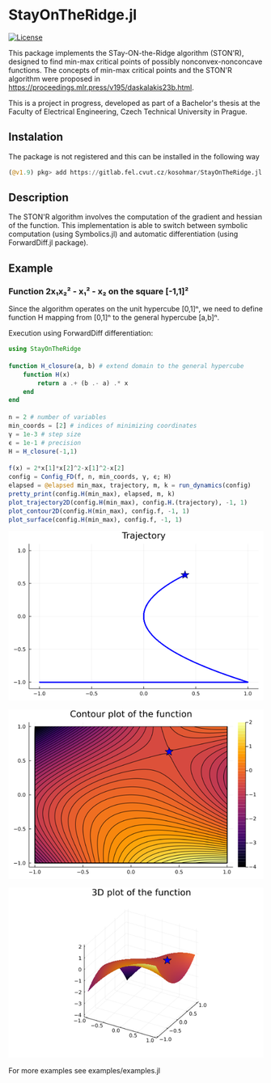 # StayOnTheRidge.jl
[![License](https://img.shields.io/badge/License-MIT-blue.svg)](https://gitlab.fel.cvut.cz/kosohmar/StayOnTheRidge.jl/-/blob/main/LICENSE)

This package implements the STay-ON-the-Ridge algorithm (STON'R), designed to find min-max critical points of possibly nonconvex-nonconcave functions. The concepts of min-max critical points and the STON'R algorithm were proposed in https://proceedings.mlr.press/v195/daskalakis23b.html.

This is a project in progress, developed as part of a Bachelor's thesis at the Faculty of Electrical Engineering, Czech Technical University in Prague.

## Instalation
The package is not registered and this can be installed in the following way

```julia
(@v1.9) pkg> add https://gitlab.fel.cvut.cz/kosohmar/StayOnTheRidge.jl
```

## Description
The STON'R algorithm involves the computation of the gradient and hessian of the function. This implementation is able to switch between symbolic computation (using Symbolics.jl) and automatic differentiation (using ForwardDiff.jl package).

## Example
### Function 2x₁x₂² - x₁² - x₂ on the square [-1,1]²
Since the algorithm operates on the unit hypercube [0,1]ⁿ, we need to define function H mapping from [0,1]ⁿ to the general hypercube [a,b]ⁿ.

Execution using ForwardDiff differentiation:
```julia
using StayOnTheRidge

function H_closure(a, b) # extend domain to the general hypercube
    function H(x)
        return a .+ (b .- a) .* x
    end
end

n = 2 # number of variables
min_coords = [2] # indices of minimizing coordinates
γ = 1e-3 # step size
ϵ = 1e-1 # precision
H = H_closure(-1,1)

f(x) = 2*x[1]*x[2]^2-x[1]^2-x[2]
config = Config_FD(f, n, min_coords, γ, ϵ; H)
elapsed = @elapsed min_max, trajectory, m, k = run_dynamics(config)
pretty_print(config.H(min_max), elapsed, m, k)
plot_trajectory2D(config.H(min_max), config.H.(trajectory), -1, 1)
plot_contour2D(config.H(min_max), config.f, -1, 1)
plot_surface(config.H(min_max), config.f, -1, 1)
```

<p align="center">
  <img src="imgs/example5_trajectory.png">
</p>
<p align="center">
  <img src="imgs/example5_contour.png">
</p>
<p align="center">
  <img src="imgs/example5_surface.png">
</p>

For more examples see examples/examples.jl

